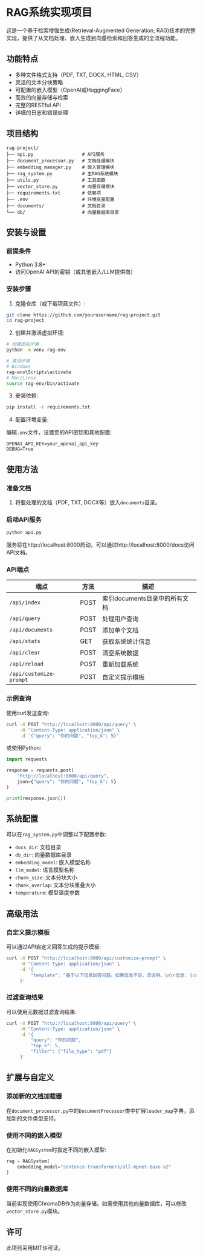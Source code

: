 # RAG系统实现项目

这是一个基于检索增强生成(Retrieval-Augmented Generation, RAG)技术的完整实现，提供了从文档处理、嵌入生成到向量检索和回答生成的全流程功能。

## 功能特点

- 多种文件格式支持（PDF, TXT, DOCX, HTML, CSV）
- 灵活的文本分块策略
- 可配置的嵌入模型（OpenAI或HuggingFace）
- 高效的向量存储与检索
- 完整的RESTful API
- 详细的日志和错误处理

## 项目结构

```
rag-project/
├── api.py                  # API服务
├── document_processor.py   # 文档处理模块
├── embedding_manager.py    # 嵌入管理模块
├── rag_system.py           # 主RAG系统模块
├── utils.py                # 工具函数
├── vector_store.py         # 向量存储模块
├── requirements.txt        # 依赖项
├── .env                    # 环境变量配置
├── documents/              # 文档目录
└── db/                     # 向量数据库目录
```

## 安装与设置

### 前提条件

- Python 3.8+
- 访问OpenAI API的密钥（或其他嵌入/LLM提供商）

### 安装步骤

1. 克隆仓库（或下载项目文件）:

```bash
git clone https://github.com/yourusername/rag-project.git
cd rag-project
```

2. 创建并激活虚拟环境:

```bash
# 创建虚拟环境
python -m venv rag-env

# 激活环境
# Windows
rag-env\Scripts\activate
# Mac/Linux
source rag-env/bin/activate
```

3. 安装依赖:

```bash
pip install -r requirements.txt
```

4. 配置环境变量:

编辑`.env`文件，设置您的API密钥和其他配置:

```
OPENAI_API_KEY=your_openai_api_key
DEBUG=True
```

## 使用方法

### 准备文档

1. 将要处理的文档（PDF, TXT, DOCX等）放入`documents`目录。

### 启动API服务

```bash
python api.py
```

服务将在http://localhost:8000启动，可以通过http://localhost:8000/docs访问API文档。

### API端点

| 端点 | 方法 | 描述 |
|------|------|------|
| `/api/index` | POST | 索引documents目录中的所有文档 |
| `/api/query` | POST | 处理用户查询 |
| `/api/documents` | POST | 添加单个文档 |
| `/api/stats` | GET | 获取系统统计信息 |
| `/api/clear` | POST | 清空系统数据 |
| `/api/reload` | POST | 重新加载系统 |
| `/api/customize-prompt` | POST | 自定义提示模板 |

### 示例查询

使用curl发送查询:

```bash
curl -X POST "http://localhost:8000/api/query" \
     -H "Content-Type: application/json" \
     -d '{"query": "你的问题", "top_k": 5}'
```

或使用Python:

```python
import requests

response = requests.post(
    "http://localhost:8000/api/query",
    json={"query": "你的问题", "top_k": 5}
)

print(response.json())
```

## 系统配置

可以在`rag_system.py`中调整以下配置参数:

- `docs_dir`: 文档目录
- `db_dir`: 向量数据库目录
- `embedding_model`: 嵌入模型名称
- `llm_model`: 语言模型名称
- `chunk_size`: 文本分块大小
- `chunk_overlap`: 文本分块重叠大小
- `temperature`: 模型温度参数

## 高级用法

### 自定义提示模板

可以通过API自定义回答生成的提示模板:

```bash
curl -X POST "http://localhost:8000/api/customize-prompt" \
     -H "Content-Type: application/json" \
     -d '{
         "template": "基于以下信息回答问题。如果信息不足，请说明。\n\n信息: {context}\n\n问题: {query}\n\n回答:"
     }'
```

### 过滤查询结果

可以使用元数据过滤查询结果:

```bash
curl -X POST "http://localhost:8000/api/query" \
     -H "Content-Type: application/json" \
     -d '{
         "query": "你的问题", 
         "top_k": 5,
         "filter": {"file_type": "pdf"}
     }'
```

## 扩展与自定义

### 添加新的文档加载器

在`document_processor.py`中的`DocumentProcessor`类中扩展`loader_map`字典，添加新的文件类型支持。

### 使用不同的嵌入模型

在初始化`RAGSystem`时指定不同的嵌入模型:

```python
rag = RAGSystem(
    embedding_model="sentence-transformers/all-mpnet-base-v2"
)
```

### 使用不同的向量数据库

当前实现使用ChromaDB作为向量存储。如需使用其他向量数据库，可以修改`vector_store.py`模块。

## 许可

此项目采用MIT许可证。 